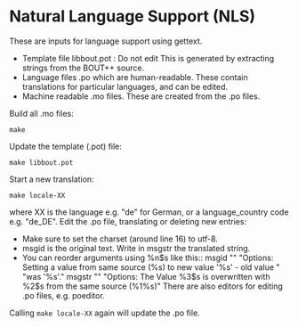 Natural Language Support (NLS)
==============================

These are inputs for language support using gettext.

 - Template file libbout.pot : Do not edit
   This is generated by extracting strings from the BOUT++ source.
 - Language files .po which are human-readable. These contain
   translations for particular languages, and can be edited.
 - Machine readable .mo files. These are created from the .po files.

Build all .mo files:

    make

Update the template (.pot) file:

    make libbout.pot

Start a new translation:

    make locale-XX

where XX is the language e.g. "de" for German, or a language_country code e.g. "de_DE".
Edit the .po file, translating or deleting new entries:
 * Make sure to set the charset (around line 16) to utf-8.
 * msgid is the original text. Write in msgstr the translated string.
 * You can reorder arguments using %n$s like this::
     msgid ""
     "Options: Setting a value from same source (%s) to new value '%s' - old value "
     "was '%s'."
     msgstr ""
     "Options: The Value %3$s is overwritten with %2$s from the same source (%1%s)"
There are also editors for editing .po files, e.g. poeditor.

Calling `make locale-XX` again will update the .po file.
